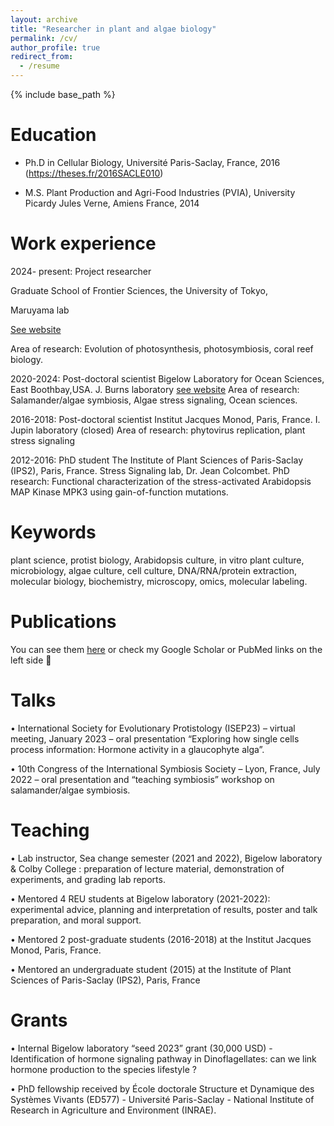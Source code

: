 ```yaml
---
layout: archive
title: "Researcher in plant and algae biology"
permalink: /cv/
author_profile: true
redirect_from:
  - /resume
---
```


{% include base_path %}

Education
======
* Ph.D in Cellular Biology, Université Paris-Saclay, France, 2016 (https://theses.fr/2016SACLE010)
  
* M.S. Plant Production and Agri-Food Industries (PVIA), University Picardy Jules Verne, Amiens France, 2014
  
Work experience
======
2024- present: Project researcher

Graduate School of Frontier Sciences, the University of Tokyo,

Maruyama lab

[See website](https://purple149824.studio.site/EN/About)

Area of research: Evolution of photosynthesis, photosymbiosis, coral reef biology.


2020-2024: Post-doctoral scientist
Bigelow Laboratory for Ocean Sciences, East Boothbay,USA.
J. Burns laboratory
[see website](https://www.protistsystems.org/)
Area of research: Salamander/algae symbiosis, Algae stress signaling, Ocean sciences.


2016-2018: Post-doctoral scientist
Institut Jacques Monod, Paris, France.
I. Jupin laboratory (closed)
Area of research: phytovirus replication, plant stress signaling

2012-2016: PhD student
The Institute of Plant Sciences of Paris-Saclay (IPS2), Paris, France. 
Stress Signaling lab, Dr. Jean Colcombet.
PhD research: Functional characterization of the stress-activated Arabidopsis MAP Kinase MPK3 using
gain-of-function mutations.
  
Keywords
======
plant science, protist biology, Arabidopsis culture, in vitro plant culture, microbiology, algae culture, cell culture, DNA/RNA/protein extraction, molecular biology, biochemistry, microscopy, omics, molecular labeling.

Publications
======
  You can see them [here](https://bgenot.github.io/publications/) or check my Google Scholar or PubMed links on the left side :scroll:
  
Talks
======
 • International Society for Evolutionary Protistology (ISEP23) – virtual meeting, January 2023 –
oral presentation “Exploring how single cells process information: Hormone activity in a
glaucophyte alga”.

• 10th Congress of the International Symbiosis Society – Lyon, France, July 2022 – oral
presentation and “teaching symbiosis” workshop on salamander/algae symbiosis.
  
Teaching
======
• Lab instructor, Sea change semester (2021 and 2022), Bigelow laboratory & Colby College :
preparation of lecture material, demonstration of experiments, and grading lab reports.

• Mentored 4 REU students at Bigelow laboratory (2021-2022): experimental advice, planning
and interpretation of results, poster and talk preparation, and moral support.

• Mentored 2 post-graduate students (2016-2018) at the Institut Jacques Monod, Paris, France.

• Mentored an undergraduate student (2015) at the Institute of Plant Sciences of Paris-Saclay
(IPS2), Paris, France
  
Grants
======
• Internal Bigelow laboratory “seed 2023” grant (30,000 USD) - Identification of hormone
signaling pathway in Dinoflagellates: can we link hormone production to the species lifestyle ?

• PhD fellowship received by École doctorale Structure et Dynamique des Systèmes Vivants
(ED577) - Université Paris-Saclay - National Institute of Research in Agriculture and
Environment (INRAE).
